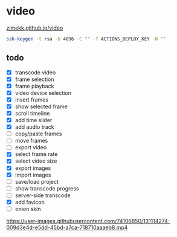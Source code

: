 # video

[zimekk.github.io/video](https://zimekk.github.io/video/)

```sh
ssh-keygen -t rsa -b 4096 -C "" -f ACTIONS_DEPLOY_KEY -N ""
```

## todo

- [x] transcode video
- [x] frame selection
- [x] frame playback
- [x] video device selection
- [x] insert frames
- [x] show selected frame
- [x] scroll timeline
- [x] add time slider
- [x] add audio track
- [ ] copy/paste frames
- [ ] move frames
- [ ] export video
- [x] select frame rate
- [x] select video size
- [x] export images
- [x] import images
- [ ] save/load project
- [ ] show transcode progress
- [ ] server-side transcode
- [x] add favicon
- [ ] onion skin

https://user-images.githubusercontent.com/74106850/131114274-009d3e4d-e5dd-45bd-a7ca-718710aaaeb8.mp4
